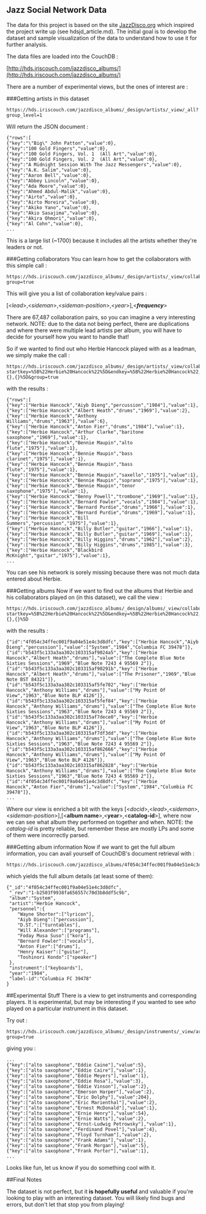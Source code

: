 ## Jazz Social Network Data

The data for this project is based on the site [JazzDisco.org](www.jazzdisco.org) which inspired the project write up (see hdsjd_article.md).  The initial goal is to develop the dataset and sample visualization of the data to understand how to use it for further analysis.

The data files are loaded into the CouchDB :

[http://hds.iriscouch.com/jazzdisco_albums/](http://hds.iriscouch.com/jazzdisco_albums/)

There are a number of experimental views, but the ones of interest are :


###Getting artists in this dataset

	https://hds.iriscouch.com/jazzdisco_albums/_design/artists/_view/_all?group_level=1

Will return the JSON document :

	{"rows":[
	{"key":"\"Big\" John Patton","value":0},
	{"key":"100 Gold Fingers","value":0},
	{"key":"100 Gold Fingers, Vol. 1  (All Art","value":0},
	{"key":"100 Gold Fingers, Vol. 2  (All Art","value":0},
	{"key":"A Midnight Session With The Jazz Messengers","value":0},
	{"key":"A.K. Salim","value":0},
	{"key":"Aaron Bell","value":0},
	{"key":"Abbey Lincoln","value":0},
	{"key":"Ada Moore","value":0},
	{"key":"Ahmed Abdul-Malik","value":0},
	{"key":"Airto","value":0},
	{"key":"Airto Moreira","value":0},
	{"key":"Akiko Yano","value":0},
	{"key":"Akio Sasajima","value":0},
	{"key":"Akira Ohmori","value":0},
	{"key":"Al Cohn","value":0},
	...

This is a large list (~1700) because it includes all the artists whether they're leaders or not.

###Getting collaborators
You can learn how to get the collaborators with this simple call :

	https://hds.iriscouch.com/jazzdisco_albums/_design/artists/_view/collaborators?group=true

This will give you a list of collaboration key/value pairs : 

[<*lead*>,<*sideman*>,<*sideman-position*>,<*year*>],<***frequency***>

There are 67,487 collaboration pairs, so you can imagine a very interesting network.  NOTE: due to the data not being perfect, there are duplications and where there were multiple lead artists per album,  you will have to decide for yourself how you want to handle that!

So if we wanted to find out who Herbie Hancock played with as a leadman, we simply make the call :


	https://hds.iriscouch.com/jazzdisco_albums/_design/artists/_view/collaborators?startkey=%5B%22Herbie%20Hancock%22%5D&endkey=%5B%22Herbie%20Hancock%22,{},{}%5D&group=true


with the results :

	{"rows":[
	{"key":["Herbie Hancock","Aiyb Dieng","percussion","1984"],"value":1},
	{"key":["Herbie Hancock","Albert Heath","drums","1969"],"value":2},
	{"key":["Herbie Hancock","Anthony Williams","drums","1963"],"value":6},
	{"key":["Herbie Hancock","Anton Fier","drums","1984"],"value":1},
	{"key":["Herbie Hancock","Arthur Clarke","baritone saxophone","1969"],"value":1},
	{"key":["Herbie Hancock","Bennie Maupin","alto flute","1975"],"value":1},
	{"key":["Herbie Hancock","Bennie Maupin","bass clarinet","1975"],"value":1},
	{"key":["Herbie Hancock","Bennie Maupin","bass flute","1975"],"value":1},
	{"key":["Herbie Hancock","Bennie Maupin","saxello","1975"],"value":1},
	{"key":["Herbie Hancock","Bennie Maupin","soprano","1975"],"value":1},
	{"key":["Herbie Hancock","Bennie Maupin","tenor saxophone","1975"],"value":1},
	{"key":["Herbie Hancock","Benny Powell","trombone","1969"],"value":1},
	{"key":["Herbie Hancock","Bernard Fowler","vocals","1984"],"value":1},
	{"key":["Herbie Hancock","Bernard Purdie","drums","1966"],"value":1},
	{"key":["Herbie Hancock","Bernard Purdie","drums","1969"],"value":1},
	{"key":["Herbie Hancock","Bill Summers","percussion","1975"],"value":1},
	{"key":["Herbie Hancock","Billy Butler","guitar","1966"],"value":1},
	{"key":["Herbie Hancock","Billy Butler","guitar","1969"],"value":1},
	{"key":["Herbie Hancock","Billy Higgins","drums","1962"],"value":2},
	{"key":["Herbie Hancock","Billy Higgins","drums","1985"],"value":3},
	{"key":["Herbie Hancock","Blackbird McKnight","guitar","1975"],"value":1},
	...

You can see his network is sorely missing because there was not much data entered about Herbie.

###Getting albums
Now if we want to find out the albums that Herbie and his collaborators played on (in this dataset), we call the view :

	https://hds.iriscouch.com/jazzdisco_albums/_design/albums/_view/collaborators?startkey=%5B%22Herbie%20Hancock%22%5D&endkey=%5B%22Herbie%20Hancock%22,{},{}%5D

with the results :
	
	{"id":"4f054c34ffec001f9a04e51e4c3d8dfc","key":["Herbie Hancock","Aiyb Dieng","percussion"],"value":["System","1984","Columbia FC 39478"]},
	{"id":"b543f5c133a3aa302c103315af9024a5","key":["Herbie Hancock","Albert Heath","drums"],"value":["The Complete Blue Note Sixties Sessions","1969","Blue Note 7243 4 95569 2"]},
	{"id":"b543f5c133a3aa302c103315af90291b","key":["Herbie Hancock","Albert Heath","drums"],"value":["The Prisoner","1969","Blue Note BST 84321"]},
	{"id":"b543f5c133a3aa302c103315af5fe702","key":["Herbie Hancock","Anthony Williams","drums"],"value":["My Point Of View","1963","Blue Note BLP 4126"]},
	{"id":"b543f5c133a3aa302c103315af5fef84","key":["Herbie Hancock","Anthony Williams","drums"],"value":["The Complete Blue Note Sixties Sessions","1963","Blue Note 7243 4 95569 2"]},
	{"id":"b543f5c133a3aa302c103315af7dece0","key":["Herbie Hancock","Anthony Williams","drums"],"value":["My Point Of View","1963","Blue Note BLP 4126"]},
	{"id":"b543f5c133a3aa302c103315af7df3dd","key":["Herbie Hancock","Anthony Williams","drums"],"value":["The Complete Blue Note Sixties Sessions","1963","Blue Note 7243 4 95569 2"]},
	{"id":"b543f5c133a3aa302c103315af862666","key":["Herbie Hancock","Anthony Williams","drums"],"value":["My Point Of View","1963","Blue Note BLP 4126"]},
	{"id":"b543f5c133a3aa302c103315af862828","key":["Herbie Hancock","Anthony Williams","drums"],"value":["The Complete Blue Note Sixties Sessions","1963","Blue Note 7243 4 95569 2"]},
	{"id":"4f054c34ffec001f9a04e51e4c3d8dfc","key":["Herbie Hancock","Anton Fier","drums"],"value":["System","1984","Columbia FC 39478"]},
	...

Where our view is enriched a bit with the keys [<*docid*>,<*lead*>,<*sideman*>,<*sideman-position*>],[<**album name**>,<**year**>,<**catalog-id**>], where now we can see what album they performed on together and when.  NOTE: the *catalog-id* is pretty reliable, but remember these are mostly LPs and some of them were incorrectly parsed. 

###Getting album information
Now if we want to get the full album information, you can avail yourself of CouchDB's document retrieval with :

	https://hds.iriscouch.com/jazzdisco_albums/4f054c34ffec001f9a04e51e4c3d8dfc

which yields the full album details (at least some of them):

	{"_id":"4f054c34ffec001f9a04e51e4c3d8dfc",
	 "_rev":"1-b2503f9938fa656557c70d3b8ddf5c9b",
 	 "album":"System",
	 "artist":"Herbie Hancock",
	 "personnel":{
		"Wayne Shorter":["lyricon"],
		"Aiyb Dieng":["percussion"],
		"D.ST.":["turntables"],
		"Will Alexander":["programs"],
		"Foday Musa Suso":["kora"],
		"Bernard Fowler":["vocals"],
		"Anton Fier":["drums"],
		"Henry Kaiser":["guitar"],
		"Toshinori Kondo":["speaker"]
	 },
	 "instrument":["keyboards"],
	 "year":"1984",
	 "label-id":"Columbia FC 39478"
	}

##Experimental Stuff
There is a view to get instruments and corresponding players.  It is experimental, but may be interesting if you wanted to see *who* played on a particular instrument in this dataset.

Try out :

	https://hds.iriscouch.com/jazzdisco_albums/_design/instruments/_view/artists?group=true

giving you :

	...
	{"key":["alto saxophone","Eddie Caine"],"value":5},
	{"key":["alto saxophone","Eddie Caire"],"value":1},
	{"key":["alto saxophone","Eddie Meyers"],"value":1},
	{"key":["alto saxophone","Eddie Rosa"],"value":3},
	{"key":["alto saxophone","Eddie Vinson"],"value":2},
	{"key":["alto saxophone","Emerson Harper"],"value":2},
	{"key":["alto saxophone","Eric Dolphy"],"value":204},
	{"key":["alto saxophone","Eric Marienthal"],"value":2},
	{"key":["alto saxophone","Ernest McDonald"],"value":1},
	{"key":["alto saxophone","Ernie Henry"],"value":54},
	{"key":["alto saxophone","Ernie Watts"],"value":2},
	{"key":["alto saxophone","Ernst-Ludwig Petrowsky"],"value":1},
	{"key":["alto saxophone","Ferdinand Povel"],"value":4},
	{"key":["alto saxophone","Floyd Turnham"],"value":2},
	{"key":["alto saxophone","Frank Adams"],"value":1},
	{"key":["alto saxophone","Frank Morgan"],"value":5},
	{"key":["alto saxophone","Frank Porter"],"value":1},
	...

Looks like fun, let us know if you do something cool with it.
	
##Final Notes

The dataset is not perfect, but it **is hopefully useful** and valuable if you're looking to play with an interesting dataset.  You will likely find bugs and errors, but don't let that stop you from playing!
